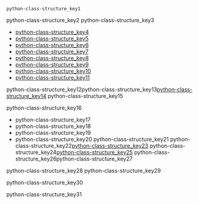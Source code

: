 ```ngMeta
python-class-structure_key1
```

python-class-structure_key2
python-class-structure_key3


* [python-class-structure_key4](https://www.merakilearn.org/course/101/exercise/3161)
* [python-class-structure_key5](https://www.merakilearn.org/course/102/exercise/3335)
* [python-class-structure_key6](https://www.merakilearn.org/course/122/exercise/3143)
* [python-class-structure_key7](https://www.merakilearn.org/course/121/exercise/3137)
* [python-class-structure_key8](https://www.merakilearn.org/course/93/exercise/2169)
* [python-class-structure_key9](https://www.merakilearn.org/course/83/exercise/3372)
* [python-class-structure_key10](https://www.merakilearn.org/course/80/exercise/1961)
* [python-class-structure_key11](https://www.merakilearn.org/course/104/exercise/2344)


python-class-structure_key12python-class-structure_key13[python-class-structure_key14](https://www.merakilearn.org/course/145/exercise/3523)
python-class-structure_key15

python-class-structure_key16
* python-class-structure_key17
* python-class-structure_key18
* python-class-structure_key19
* python-class-structure_key20
python-class-structure_key21
python-class-structure_key22[python-class-structure_key23](https://www.merakilearn.org/mentor)
python-class-structure_key24[python-class-structure_key25](mailto:&#x73;&#105;&#110;&#x64;&#104;&#x75;&#x40;&#110;&#x61;&#x76;&#x67;&#117;&#x72;&#117;&#x6b;&#x75;&#108;&#x2e;&#111;&#x72;&#x67;)
python-class-structure_key26python-class-structure_key27

python-class-structure_key28
python-class-structure_key29


python-class-structure_key30


python-class-structure_key31
